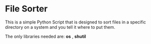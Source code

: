 # File Sorter
This is a simple Python Script that is designed to sort files in a specific directory on a system and you tell it where to put them.

The only libraries needed are:
**os**
,
**shutil**
